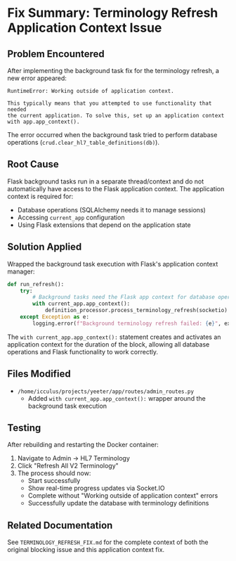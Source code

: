 # Fix Summary: Terminology Refresh Application Context Issue

## Problem Encountered

After implementing the background task fix for the terminology refresh, a new error appeared:

```text
RuntimeError: Working outside of application context.

This typically means that you attempted to use functionality that needed
the current application. To solve this, set up an application context
with app.app_context().
```

The error occurred when the background task tried to perform database operations (`crud.clear_hl7_table_definitions(db)`).

## Root Cause

Flask background tasks run in a separate thread/context and do not automatically have access to the Flask application context. The application context is required for:

- Database operations (SQLAlchemy needs it to manage sessions)
- Accessing `current_app` configuration
- Using Flask extensions that depend on the application state

## Solution Applied

Wrapped the background task execution with Flask's application context manager:

```python
def run_refresh():
    try:
        # Background tasks need the Flask app context for database operations
        with current_app.app_context():
            definition_processor.process_terminology_refresh(socketio)
    except Exception as e:
        logging.error(f"Background terminology refresh failed: {e}", exc_info=True)
```

The `with current_app.app_context():` statement creates and activates an application context for the duration of the block, allowing all database operations and Flask functionality to work correctly.

## Files Modified

- `/home/icculus/projects/yeeter/app/routes/admin_routes.py`
  - Added `with current_app.app_context():` wrapper around the background task execution

## Testing

After rebuilding and restarting the Docker container:

1. Navigate to Admin → HL7 Terminology
2. Click "Refresh All V2 Terminology"
3. The process should now:
   - Start successfully
   - Show real-time progress updates via Socket.IO
   - Complete without "Working outside of application context" errors
   - Successfully update the database with terminology definitions

## Related Documentation

See `TERMINOLOGY_REFRESH_FIX.md` for the complete context of both the original blocking issue and this application context fix.
